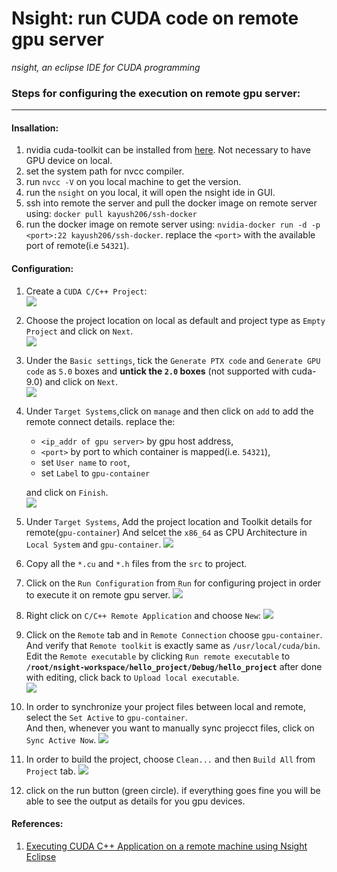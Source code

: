 # Nsight: run CUDA code on  remote gpu server
*nsight, an eclipse IDE for CUDA programming*

### Steps for configuring the execution on remote gpu server:  

---

#### Insallation:

1. nvidia cuda-toolkit can be installed from [here](https://developer.nvidia.com/cuda-downloads). Not necessary to have GPU device on local.  
2. set the system path for nvcc compiler.  
3. run `nvcc -V` on you local machine to get the version.
4. run the `nsight` on you local, it will open the nsight ide in GUI.
5. ssh into remote the server and pull the docker image on remote server using: `docker pull kayush206/ssh-docker`  
6. run the docker image on remote server using: `nvidia-docker run -d -p <port>:22 kayush206/ssh-docker`. replace the `<port>` with the available port of remote(i.e `54321`). 
   

#### Configuration:

1. Create a `CUDA C/C++ Project`:  
![](./images/nsight_1.png)

2. Choose the project location on local as default and project type as `Empty Project` and click on `Next`.  
![](./images/nsight_2.png)

2. Under the `Basic settings`, tick the `Generate PTX code` and `Generate GPU code` as `5.0` boxes and **untick the `2.0` boxes** (not supported with cuda-9.0) and click on `Next`.  
![](./images/nsight_11.png)

3. Under `Target Systems`,click on `manage` and then click on `add` to add the remote connect details. replace the: 
	* `<ip_addr of gpu server>` by gpu host address,  
	* `<port>` by port to which container is mapped(i.e. `54321`),  
	* set `User name` to `root`,  
	* set `Label` to `gpu-container` 
	  
	and click on `Finish`.  
	![](./images/nsight_3.png)

4. Under `Target Systems`, Add the project location and Toolkit details for remote(`gpu-container`) And selcet the `x86_64` as CPU Architecture in `Local System` and `gpu-container`. 
![](./images/nsight_4_2.png)  

5. Copy all the `*.cu` and `*.h` files from the `src` to project.

6. Click on the `Run Configuration` from `Run` for configuring project in order to execute it on remote gpu server.
![](./images/nsight_5.png)

7. Right click on `C/C++ Remote Application` and choose `New`:
![](./images/nsight_6.png)

8. Click on the `Remote` tab and in `Remote Connection` choose `gpu-container`. And verify that `Remote toolkit` is exactly same as `/usr/local/cuda/bin`.  
Edit the `Remote executable` by clicking `Run remote executable` to **`/root/nsight-workspace/hello_project/Debug/hello_project`** after done with editing, click back to `Upload local executable`.   
![](./images/nsight_8.png)

9. In order to synchronize your project files between local and remote, select the `Set Active` to `gpu-container`.  
And then, whenever you want to manually sync projecct files, click on `Sync Active Now`.
![](./images/nsight_9.png)

10. In order to build the project, choose `Clean...` and then `Build All` from `Project` tab.
![](./images/nsight_10.png) 

11. click on the run button (green circle). if everything goes fine you will be able to see the output as details for you gpu devices.

#### References:

1. [Executing CUDA C++ Application on a remote machine using Nsight Eclipse](https://medium.com/@rajeshkumar/executing-cuda-c-application-on-a-remote-machine-using-nsight-eclipse-fb8364029625)


